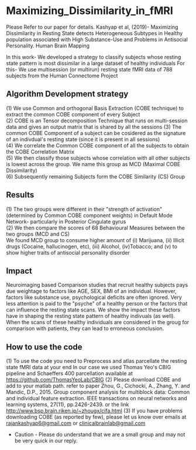 # Maximizing_Dissimilarity_in_fMRI
Please Refer to our paper for details.
Kashyap et al, (2019)- Maximizing Dissimilarity in Resting State detects Heterogeneous Subtypes in Healthy population associated with High Substance-Use and Problems in Antisocial Personality. Human Brain Mapping

In this work- We developed a strategy to classify subjects whose resting state pattern is most dissimilar in a large dataset of healthy individuals
For this- We use multisession (or multirun) resting state fMRI data of 788 subjects from the Human Connectome Project

## Algorithm Development strategy
(1) We use Common and orthogonal Basis Extraction (COBE technique) to extract the common COBE component of every Subject    
(2) COBE is an Tensor decomposition Technique that runs on multi-session data and gives an output matrix that is shared by all the sessions 
(3) The common COBE Component of a subject can be cosidered as the signature of an indivdual's resting state (since it is present in all sessions)  
(4) We correlate the Common COBE component of all the subjects to obtain the COBE Correlation Matrix    
(5) We then classify those subjects whose correlation with all other subjects is lowest across the group. We name this group as MCD (Maximal COBE Dissimilarity)    
(6) Subsequently remaining Subjects form the COBE Similarity (CS) Group 

## Results
(1) The two groups were different in their "strength of activation" (determined by Common COBE component weights) in Default Mode Network- particularly in Posterior Cingulate gyrus    
(2) We then compare the scores of 68 Behavioural Measures between the two groups (MCD and CS)   
    We found MCD group to consume higher amount of (i) Marijuana, (ii) Illicit drugs (Cocaine, hallucinogen, etc), (iii) Alcohol,    (iv)Tobacco; and (v) to show higher traits of antisocial personality disorder  
    
## Impact
Neuroimaging based Comparison studies that recruit healthy subjects pays due weightage to factors like AGE, SEX, BMI of an individual.
However, factors like substance use, psychological deficits are often ignored. Very less attention is paid to the "psyche" of a healthy 
person or the factors that can influence the resting state scans.
We show the impact these factors have in shaping the resting state pattern of healthy indivuals (as well). When the scans of these
healthy individuals are considered in the groug for comparison with patients, they can lead to erroneous conclusion.

## How to use the code
(1) To use the code you need to Preprocess and atlas parcellate the resting state fMRI data at your end
    In our case we used Thomas Yeo's CBIG pipeline and Schaeffers 400 parcellation available at https://github.com/ThomasYeoLab/CBIG
(2) Please download COBE and add to your matlab path. refer to paper 
      Zhou, G., Cichocki, A., Zhang, Y. and Mandic, D.P., 2015. Group component analysis for multiblock data: Common and individual           feature extraction. IEEE transactions on neural networks and learning systems, 27(11), pp.2426-2439.
      or the link
      http://www.bsp.brain.riken.jp/~zhougx/cifa.html
(3) If you have problems downloading COBE (as reported by few), please let us know over emails at
    rajankashyap6@gmail.com or clinicalbrainlab@gmail.com

     
* Caution - Please do understand that we are a small group and may not be very quick in our reply.
